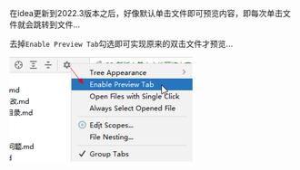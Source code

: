 在idea更新到2022.3版本之后，好像默认单击文件即可预览内容，即每次单击文件就会跳转到文件...

去掉`Enable Preview Tab`勾选即可实现原来的双击文件才预览...

![](images/idea-enable-preview-tab.png)

